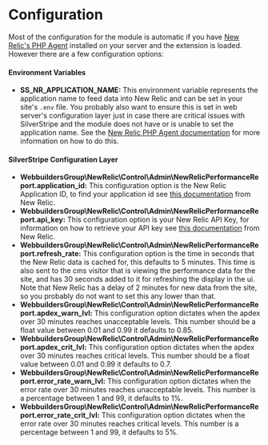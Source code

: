 Configuration
=================
Most of the configuration for the module is automatic if you have [New Relic's PHP Agent](https://docs.newrelic.com/docs/agents/php-agent/getting-started/new-relic-php) installed on your server and the extension is loaded. However there are a few configuration options:


#### Environment Variables
* __SS_NR_APPLICATION_NAME:__ This environment variable represents the application name to feed data into New Relic and can be set in your site's ``.env`` file. You probably also want to ensure this is set in web server's configuration layer just in case there are critical issues with SilverStripe and the module does not have or is unable to set the application name. See the [New Relic PHP Agent documentation](https://docs.newrelic.com/docs/agents/php-agent/configuration/php-directory-ini-settings) for more information on how to do this.


#### SilverStripe Configuration Layer
* __WebbuildersGroup\NewRelic\Control\Admin\NewRelicPerformanceReport.application_id:__ This configuration option is the New Relic Application ID, to find your application id see [this documentation](https://docs.newrelic.com/docs/apis/rest-api-v2/requirements/finding-product-id#apm) from New Relic.
* __WebbuildersGroup\NewRelic\Control\Admin\NewRelicPerformanceReport.api_key:__ This configuration option is your New Relic API Key, for information on how to retrieve your API key see [this documentation](https://docs.newrelic.com/docs/apis/rest-api-v2/requirements/api-keys) from New Relic.
* __WebbuildersGroup\NewRelic\Control\Admin\NewRelicPerformanceReport.refresh_rate:__ This configuration option is the time in seconds that the New Relic data is cached for, this defaults to 5 minutes. This time is also sent to the cms visitor that is viewing the performance data for the site, and has 30 seconds added to it for refreshing the display in the ui. Note that New Relic has a delay of 2 minutes for new data from the site, so you probably do not want to set this any lower than that.
* __WebbuildersGroup\NewRelic\Control\Admin\NewRelicPerformanceReport.apdex_warn_lvl:__ This configuration option dictates when the apdex over 30 minutes reaches unacceptable levels. This number should be a float value between 0.01 and 0.99 it defaults to 0.85.
* __WebbuildersGroup\NewRelic\Control\Admin\NewRelicPerformanceReport.apdex_crit_lvl:__ This configuration option dictates when the apdex over 30 minutes reaches critical levels. This number should be a float value between 0.01 and 0.99 it defaults to 0.7.
* __WebbuildersGroup\NewRelic\Control\Admin\NewRelicPerformanceReport.error_rate_warn_lvl:__ This configuration option dictates when the error rate over 30 minutes reaches unacceptable levels. This number is a percentage between 1 and 99, it defaults to 1%.
* __WebbuildersGroup\NewRelic\Control\Admin\NewRelicPerformanceReport.error_rate_crit_lvl:__ This configuration option dictates when the error rate over 30 minutes reaches critical levels. This number is a percentage between 1 and 99, it defaults to 5%.
